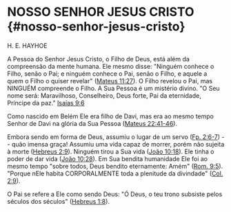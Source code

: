 # NOSSO SENHOR JESUS CRISTO {#nosso-senhor-jesus-cristo}

H. E. HAYHOE

A Pessoa do Senhor Jesus Cristo, o Filho de Deus, está além da compreensão da mente humana. Ele mesmo disse: &quot;Ninguém conhece o Filho, senão o Pai; e ninguém conhece o Pai, senão o Filho, e aquele a quem o Filho o quiser revelar&quot; ([Mateus 11:27](http://bibliaonline.com.br/acf/mt/11/27)). O Filho revelou o Pai, mas NINGUÉM compreende o Filho. A Sua Pessoa é um mistério divino. &quot;O Seu nome será: Maravilhoso, Conselheiro, Deus forte, Pai da eternidade, Príncipe da paz.&quot; [Isaías 9:6](http://bibliaonline.com.br/acf/is/9/6)

Como nascido em Belém Ele era filho de Davi, mas era ao mesmo tempo Senhor de Davi na glória da Sua Pessoa ([Mateus 22:41-46](http://bibliaonline.com.br/acf/mt/22/41-46)).

Embora sendo em forma de Deus, assumiu o lugar de um servo ([Fp. 2:6-7](http://bibliaonline.com.br/acf/fp/2/6-7)) -- quão imensa graça! Assumiu uma vida capaz de morrer, porém não sujeita à morte ([Hebreus 2:9](http://bibliaonline.com.br/acf/hb/2/9)). Ninguém tirou a Sua vida ([João 10:18](http://bibliaonline.com.br/acf/jo/10/18)). Ele tinha o poder de dar vida ([João 10:28](http://bibliaonline.com.br/acf/jo/10/28)). Em Sua bendita humanidade Ele foi ao mesmo tempo &quot;sobre todos, Deus bendito eternamente: Amém&quot; ([Rom. 9:5](http://bibliaonline.com.br/acf/rm/9/5)). &quot;Porque nEle habita CORPORALMENTE toda a plenitude da divindade&quot; ([Col. 2:9](http://bibliaonline.com.br/acf/cl/2/9)).

O Pai se refere a Ele como sendo Deus: &quot;Ó Deus, o teu trono subsiste pelos séculos dos séculos&quot; ([Hebreus 1:8](http://bibliaonline.com.br/acf/hb/1/8)).